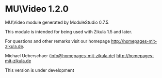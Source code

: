 # MU\Video 1.2.0

MU\Video module generated by ModuleStudio 0.7.5.

This module is intended for being used with Zikula 1.5 and later.

For questions and other remarks visit our homepage http://homepages-mit-zikula.de.

Michael Ueberschaer (info@homepages-mit-zikula.de)
http://homepages-mit-zikula.de

This version is under development

